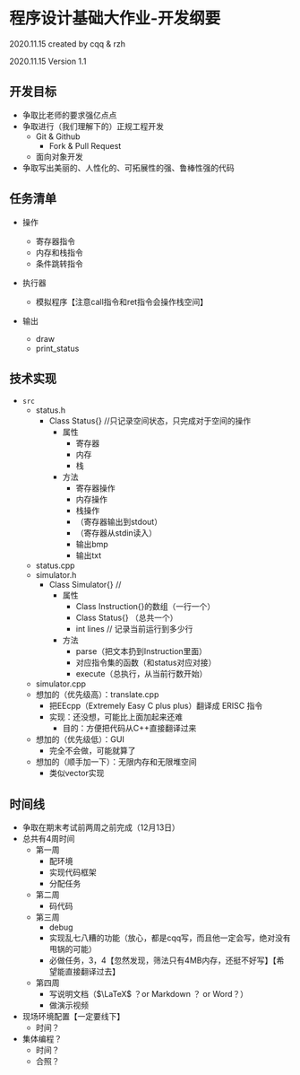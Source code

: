 # 程序设计基础大作业-开发纲要

2020.11.15 created by cqq & rzh

2020.11.15 Version 1.1

## 开发目标

+ 争取比老师的要求强亿点点
+ 争取进行（我们理解下的）正规工程开发
  + Git & Github
    + Fork & Pull Request
  + 面向对象开发
+ 争取写出美丽的、人性化的、可拓展性的强、鲁棒性强的代码

## 任务清单

+ 操作

  + 寄存器指令
  + 内存和栈指令
  + 条件跳转指令

+ 执行器

  + 模拟程序【注意call指令和ret指令会操作栈空间】

+ 输出

  + draw
  + print_status

## 技术实现

+ `src` 
  + status.h
    + Class Status{} //只记录空间状态，只完成对于空间的操作
      + 属性
        + 寄存器
        + 内存
        + 栈
      + 方法
        + 寄存器操作
        + 内存操作
        + 栈操作
        + （寄存器输出到stdout）
        + （寄存器从stdin读入）
        + 输出bmp
        + 输出txt
  + status.cpp
  + simulator.h
    + Class Simulator{} // 
      + 属性
        + Class Instruction{}的数组（一行一个）
        + Class Status{} （总共一个）
        + int lines // 记录当前运行到多少行
      + 方法
        + parse（把文本扔到Instruction里面）
        + 对应指令集的函数（和status对应对接）
        + execute（总执行，从当前行数开始）
  + simulator.cpp
  + 想加的（优先级高）：translate.cpp
    + 把EEcpp（Extremely Easy C plus plus）翻译成 ERISC 指令
    + 实现：还没想，可能比上面加起来还难
      + 目的：方便把代码从C++直接翻译过来
  + 想加的（优先级低）：GUI
    + 完全不会做，可能就算了
  + 想加的（顺手加一下）：无限内存和无限堆空间
    + 类似vector实现


## 时间线

+ 争取在期末考试前两周之前完成（12月13日）
+ 总共有4周时间
  + 第一周
    + 配环境
    + 实现代码框架
    + 分配任务
  + 第二周
    + 码代码
  + 第三周
    + debug
    + 实现乱七八糟的功能（放心，都是cqq写，而且他一定会写，绝对没有甩锅的可能）
    + 必做任务，3，4【忽然发现，筛法只有4MB内存，还挺不好写】【希望能直接翻译过去】
  + 第四周
    + 写说明文档（$\LaTeX$ ？or Markdown ？ or Word？）
    + 做演示视频
+ 现场环境配置【一定要线下】
  + 时间？
+ 集体编程？
  + 时间？
  + 合照？